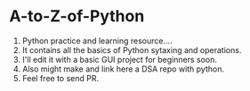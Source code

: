 # A-to-Z-of-Python
1. Python practice and learning resource....
2. It contains all the basics of Python sytaxing and operations. 
3. I'll edit it with a basic GUI project for beginners soon. 
4. Also might make and link here a DSA repo with python. 
5. Feel free to send PR. 
